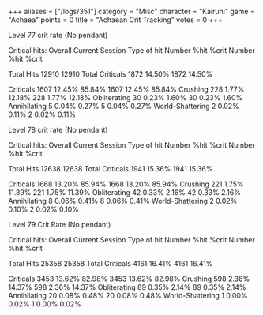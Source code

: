 +++
aliases = ["/logs/351"]
category = "Misc"
character = "Kairuni"
game = "Achaea"
points = 0
title = "Achaean Crit Tracking"
votes = 0
+++

Level 77 crit rate (No pendant)

Critical hits:
                            Overall                 Current Session
 Type of hit         Number    %hit   %crit      Number    %hit   %crit
 
 Total Hits           12910                       12910
 Total Criticals       1872  14.50%                1872  14.50%
 
 Criticals             1607  12.45%  85.84%        1607  12.45%  85.84%
 Crushing               228   1.77%  12.18%         228   1.77%  12.18%
 Obliterating            30   0.23%   1.60%          30   0.23%   1.60%
 Annihilating             5   0.04%   0.27%           5   0.04%   0.27%
 World-Shattering         2   0.02%   0.11%           2   0.02%   0.11%

Level 78 crit rate (No pendant)

Critical hits:
                            Overall                 Current Session
 Type of hit         Number    %hit   %crit      Number    %hit   %crit
 
 Total Hits           12638                       12638
 Total Criticals       1941  15.36%                1941  15.36%
 
 Criticals             1668  13.20%  85.94%        1668  13.20%  85.94%
 Crushing               221   1.75%  11.39%         221   1.75%  11.39%
 Obliterating            42   0.33%   2.16%          42   0.33%   2.16%
 Annihilating             8   0.06%   0.41%           8   0.06%   0.41%
 World-Shattering         2   0.02%   0.10%           2   0.02%   0.10%

Level 79 Crit Rate (No pendant)

Critical hits:
                            Overall                 Current Session
 Type of hit         Number    %hit   %crit      Number    %hit   %crit
 
 Total Hits           25358                       25358
 Total Criticals       4161  16.41%                4161  16.41%
 
 Criticals             3453  13.62%  82.98%        3453  13.62%  82.98%
 Crushing               598   2.36%  14.37%         598   2.36%  14.37%
 Obliterating            89   0.35%   2.14%          89   0.35%   2.14%
 Annihilating            20   0.08%   0.48%          20   0.08%   0.48%
 World-Shattering         1   0.00%   0.02%           1   0.00%   0.02%

